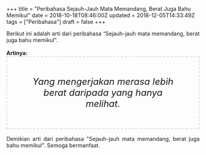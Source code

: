 +++
title = "Peribahasa Sejauh-Jauh Mata Memandang, Berat Juga Bahu Memikul"
date = 2018-10-18T08:46:00Z
updated = 2018-12-05T14:33:49Z
tags = ["Peribahasa"]
draft = false
+++

<div dir="ltr" style="text-align: left;" trbidi="on"><div style="text-align: justify;">Berikut ini adalah arti dari peribahasa “Sejauh-jauh mata memandang, berat juga bahu memikul”.</div><br /><div style="text-align: justify;"><b>Artinya:</b></div><div style="border: 2px dashed #ddd; font-size: 24px; height: auto; margin: 0 auto; padding: 50px; text-align: center; width: auto;"><i>Yang mengerjakan merasa lebih berat daripada yang hanya melihat.</i></div><div style="text-align: justify;"><br /></div><div style="text-align: justify;">Demikian arti dari peribahasa "Sejauh-jauh mata memandang, berat juga bahu memikul". Semoga bermanfaat.</div></div>
